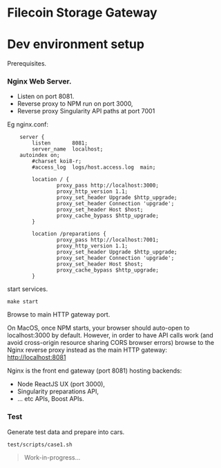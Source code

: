 # Filecoin Storage Gateway


# Dev environment setup

Prerequisites.

### Nginx Web Server.
* Listen on port 8081. 
* Reverse proxy to NPM run on port 3000, 
* Reverse proxy Singularity API paths at port 7001

Eg nginx.conf:
```
    server {
        listen       8081;
        server_name  localhost;
	autoindex on;
        #charset koi8-r;
        #access_log  logs/host.access.log  main;

        location / {
                proxy_pass http://localhost:3000;
                proxy_http_version 1.1;
                proxy_set_header Upgrade $http_upgrade;
                proxy_set_header Connection 'upgrade';
                proxy_set_header Host $host;
                proxy_cache_bypass $http_upgrade;
        }

        location /preparations {
                proxy_pass http://localhost:7001;
                proxy_http_version 1.1;
                proxy_set_header Upgrade $http_upgrade;
                proxy_set_header Connection 'upgrade';
                proxy_set_header Host $host;
                proxy_cache_bypass $http_upgrade;
        }
```

start services.

```
make start
```

Browse to main HTTP gateway port.

On MacOS, once NPM starts, your browser should auto-open to localhost:3000 by default. 
However, in order to have API calls work (and avoid cross-origin resource sharing CORS browser errors) browse to the Nginx reverse proxy instead as the main HTTP gateway: [http://localhost:8081](http://localhost:8081)

Nginx is the front end gateway (port 8081) hosting backends: 
* Node ReactJS UX (port 3000), 
* Singularity preparations API,
* ... etc APIs, Boost APIs. 

### Test

Generate test data and prepare into cars.
```
test/scripts/case1.sh
```

> Work-in-progress...

